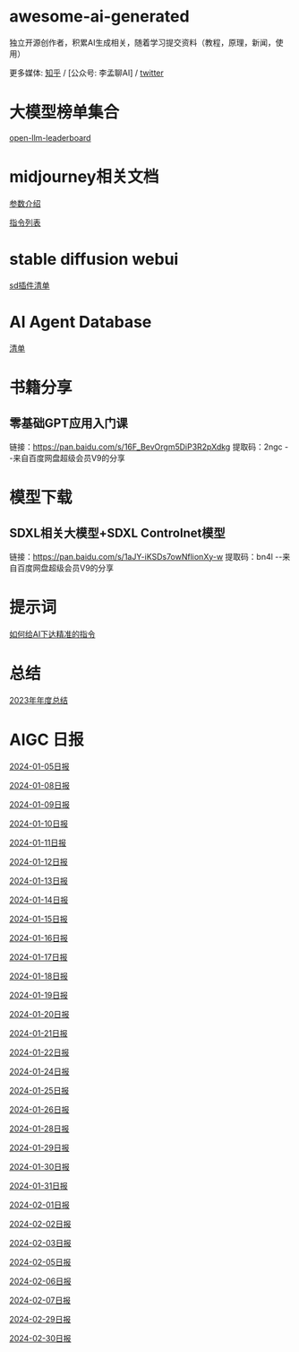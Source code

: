 # awesome-ai-generated
独立开源创作者，积累AI生成相关，随着学习提交资料（教程，原理，新闻，使用）

更多媒体:  [知乎](https://www.zhihu.com/people/dlimeng) / [公众号: 李孟聊AI] / [twitter](https://twitter.com/dlimeng192048) 

# 大模型榜单集合

[open-llm-leaderboard](https://huggingface.co/collections/open-llm-leaderboard/the-big-benchmarks-collection-64faca6335a7fc7d4ffe974a)

# midjourney相关文档

[参数介绍](midjourney/parameter.md)

[指令列表](midjourney/command.md)

# stable diffusion webui

[sd插件清单](stable-diffusion-webui/extension.md)

# AI Agent Database

[清单](https://docs.google.com/spreadsheets/d/1QeCDcZzgaf6_2jSqyDLYmdB_0JpQsBTfuAhUnk3o250/edit?pli=1#gid=0)

# 书籍分享

## 零基础GPT应用入门课
链接：https://pan.baidu.com/s/16F_BevOrgm5DiP3R2pXdkg 
提取码：2ngc 
--来自百度网盘超级会员V9的分享


# 模型下载

## SDXL相关大模型+SDXL Controlnet模型
链接：https://pan.baidu.com/s/1aJY-iKSDs7owNflionXy-w 
提取码：bn4l 
--来自百度网盘超级会员V9的分享

# 提示词

[如何给AI下达精准的指令](https://zhuanlan.zhihu.com/p/677671993)

# 总结

[2023年年度总结](https://zhuanlan.zhihu.com/p/679704856)

# AIGC 日报

[2024-01-05日报](ai-generated-daily/2024-01-05.md)

[2024-01-08日报](ai-generated-daily/2024-01-08.md)

[2024-01-09日报](ai-generated-daily/2024-01-09.md)

[2024-01-10日报](ai-generated-daily/2024-01-10.md)

[2024-01-11日报](ai-generated-daily/2024-01-11.md)

[2024-01-12日报](ai-generated-daily/2024-01-12.md)

[2024-01-13日报](ai-generated-daily/2024-01-13.md)

[2024-01-14日报](ai-generated-daily/2024-01-14.md)

[2024-01-15日报](ai-generated-daily/2024-01-15.md)

[2024-01-16日报](ai-generated-daily/2024-01-16.md)

[2024-01-17日报](ai-generated-daily/2024-01-17.md)

[2024-01-18日报](ai-generated-daily/2024-01-18.md)

[2024-01-19日报](ai-generated-daily/2024-01-19.md)

[2024-01-20日报](ai-generated-daily/2024-01-20.md)

[2024-01-21日报](ai-generated-daily/2024-01-21.md)

[2024-01-22日报](ai-generated-daily/2024-01-22.md)

[2024-01-24日报](ai-generated-daily/2024-01-24.md)

[2024-01-25日报](ai-generated-daily/2024-01-25.md)

[2024-01-26日报](ai-generated-daily/2024-01-26.md)

[2024-01-28日报](ai-generated-daily/2024-01-28.md)

[2024-01-29日报](ai-generated-daily/2024-01-29.md)

[2024-01-30日报](ai-generated-daily/2024-01-30.md)

[2024-01-31日报](ai-generated-daily/2024-01-31.md)

[2024-02-01日报](ai-generated-daily/2024-02-01.md)

[2024-02-02日报](ai-generated-daily/2024-02-02.md)

[2024-02-03日报](ai-generated-daily/2024-02-03.md)

[2024-02-05日报](ai-generated-daily/2024-02-05.md)

[2024-02-06日报](ai-generated-daily/2024-02-06.md)

[2024-02-07日报](ai-generated-daily/2024-02-07.md)

[2024-02-29日报](ai-generated-daily/2024-02-29.md)

[2024-02-30日报](ai-generated-daily/2024-02-30.md)
